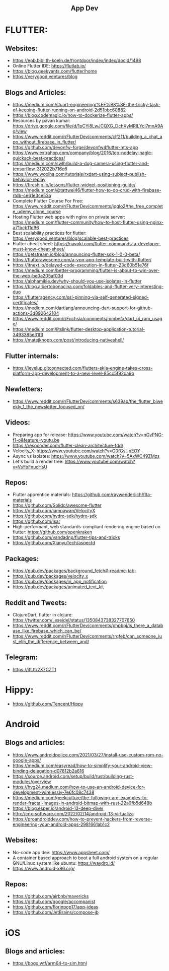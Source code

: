 <h2 align="center">App Dev</h2>

# FLUTTER:

## Websites:

- https://epb.bibl.th-koeln.de/frontdoor/index/index/docId/1498
- Online Flutter IDE: https://flutlab.io/
- https://blog.geekyants.com/flutter/home
- https://verygood.ventures/blog

## Blogs and Articles:

- https://medium.com/stuart-engineering/%EF%B8%8F-the-tricky-task-of-keeping-flutter-running-on-android-2d51bbc60882
- https://blog.codemagic.io/how-to-dockerize-flutter-apps/
- Resources by pavan kumar: https://drive.google.com/file/d/1pCYi8LwJCQXG_DchXyMRILYcI7mnA9Aq/view
- https://www.reddit.com/r/FlutterDev/comments/clf211/building_a_chat_app_without_firebase_in_flutter/
- https://github.com/devonfw-forge/devonfw4flutter-mts-app
- https://www.extrahop.com/company/blog/2016/tcp-nodelay-nagle-quickack-best-practices/
- https://medium.com/swlh/build-a-dog-camera-using-flutter-and-tensorflow-312022b716c6
- https://www.woolha.com/tutorials/rxdart-using-subject-publish-behavior-replay
- https://fireship.io/lessons/flutter-widget-positioning-guide/
- https://medium.com/@tattwei46/flutter-how-to-do-crud-with-firebase-rtdb-ce61e3ce53a
- Complete Flutter Course For Free: https://www.reddit.com/r/FlutterDev/comments/jqqlo2/the_free_complete_udemy_clone_course
- Hosting Flutter web apps with nginx on private server: https://medium.com/flutter-community/how-to-host-flutter-using-nginx-a71bcb11d96
- Best scalability practices for flutter: https://verygood.ventures/blog/scalable-best-practices
- Flutter cheat sheet: https://navoki.com/flutter-commands-a-developer-must-know-cheat-sheet/
- https://getstream.io/blog/announcing-flutter-sdk-1-0-0-beta/
- https://flutterawesome.com/a-vpn-app-template-built-with-flutter/
- https://itnext.io/delayed-code-execution-in-flutter-23d60b51e76f
- https://medium.com/better-programming/flutter-is-about-to-win-over-the-web-be0a205af03d
- https://alphamikle.dev/why-should-you-use-isolates-in-flutter
- https://blog.albertobonacina.com/foldables-and-flutter-very-interesting-duo
- https://flutteragency.com/ssl-pinning-via-self-generated-signed-certificates/
- https://medium.com/dartlang/announcing-dart-support-for-github-actions-3d892642104
- https://www.reddit.com/r/Fuchsia/comments/mmbefx/dart_ui_ram_usage/
- https://medium.com/litslink/flutter-desktop-application-tutorial-3493385e31f3
- https://matejknopp.com/post/introducing-nativeshell/

## Flutter internals:

- https://levelup.gitconnected.com/flutters-skia-engine-takes-cross-platform-app-development-to-a-new-level-85cc5f92ca9b

## Newletters:

- https://www.reddit.com/r/FlutterDev/comments/s639ab/the_flutter_biweekly_1_the_newsletter_focused_on/

## Videos:

- Preparing app for release: https://www.youtube.com/watch?v=nGvPNG-f1-o&feature=youtu.be
- https://resocoder.com/flutter-clean-architecture-tdd/
- Velocity_X: https://www.youtube.com/watch?v=G0fGsI-pEOY
- Async vs isolates: https://www.youtube.com/watch?v=5AxWC49ZMzs
- Let's build a render tree: https://www.youtube.com/watch?v=VsYbFnucHsU

## Repos:

- Flutter apprentice materials: https://github.com/raywenderlich/flta-materials
- https://github.com/Solido/awesome-flutter
- https://github.com/iampawan/VelocityX
- https://github.com/hydro-sdk/hydro-sdk
- https://github.com/isar
- High-performant, web standards-compliant rendering engine based on flutter: https://github.com/openkraken
- https://github.com/vandadnp/flutter-tips-and-tricks
- https://github.com/XianyuTech/aspectd

## Packages:

- https://pub.dev/packages/background_fetch#-readme-tab-
- https://pub.dev/packages/velocity_x
- https://pub.dev/packages/in_app_notification
- https://pub.dev/packages/animated_text_kit

## Reddit and Tweets:

- ClojureDart, flutter in clojure: https://twitter.com/_eseidel/status/1350843738327707650
- https://www.reddit.com/r/FlutterDev/comments/phpbpj/is_there_a_database_like_firebase_which_can_be/
- https://www.reddit.com/r/FlutterDev/comments/rrqfeb/can_someone_just_eli5_the_difference_between_and/

## Telegram:

- https://ift.tt/2X7CZT1

# Hippy:

- https://github.com/Tencent/Hippy

# Android

## Blogs and articles:

- https://www.androidpolice.com/2021/03/27/install-use-custom-rom-no-google-apps/
- https://medium.com/easyread/how-to-simplify-your-android-view-binding-delegation-d07812b2a616
- https://source.android.com/setup/build/rust/building-rust-modules/overview
- https://hvg24.medium.com/how-to-use-an-android-device-for-development-wirelessly-7e6fc08c7438
- https://medium.com/geekculture/the-following-are-examples-to-render-fractal-images-in-android-bitmap-with-rust-22a9fb5d648b
- https://blog.esper.io/android-13-deep-dive/
- http://cnx-software.com/2022/02/14/android-13-virtualiza
- https://proandroiddev.com/how-to-prevent-hackers-from-reverse-engineering-your-android-apps-2981661ab1c2

## Websites:

- No-code app dev: https://www.appsheet.com/
- A container based approach to boot a full android system on a regular GNU/Linux system like ubuntu: https://waydro.id/
- https://www.android-x86.org/

## Repos:

- https://github.com/airbnb/mavericks
- https://github.com/google/accompanist
- https://github.com/florinpop17/app-ideas
- https://github.com/JetBrains/compose-jb

# iOS

## Blogs and articles:

- https://bogo.wtf/arm64-to-sim.html
